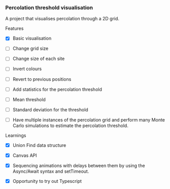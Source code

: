 ### Percolation threshold visualisation 

A project that visualises percolation through a 2D grid.

Features 

- [x] Basic visualisation 


- [ ] Change grid size 
- [ ] Change size of each site 
- [ ] Invert colours
- [ ] Revert to previous positions 

- [ ] Add statistics for the percolation threshold 
- [ ] Mean threshold
- [ ] Standard deviation for the threshold 
- [ ] Have multiple instances of the percolation grid and perform many Monte Carlo simulations to estimate the percolation threshold. 


Learnings

- [x] Union Find data structure 
- [x] Canvas API 
- [x] Sequencing animations with delays between them by using the Async/Await syntax and setTimeout. 
- [x] Opportunity to try out Typescript



